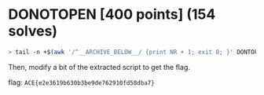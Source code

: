 # DONOTOPEN [400 points] (154 solves)
```bash
> tail -n +$(awk '/^__ARCHIVE_BELOW__/ {print NR + 1; exit 0; }' DONTOPEN) DONTOPEN | gzip -d > extracted_script.py
```
Then, modify a bit of the extracted script to get the flag.

flag: `ACE{e2e3619b630b3be9de762910fd58dba7}`